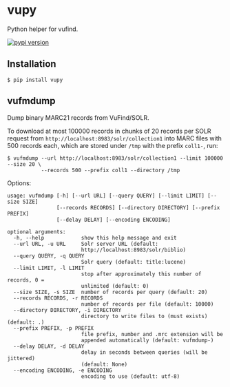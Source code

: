 vupy
====

Python helper for vufind.

[![pypi version](http://img.shields.io/pypi/v/vupy.svg?style=flat)](https://pypi.python.org/pypi/vupy)

Installation
------------

    $ pip install vupy


vufmdump
--------

Dump binary MARC21 records from VuFind/SOLR.

To download at most 100000 records in chunks of 20 records per SOLR request
from `http://localhost:8983/solr/collection1` into MARC files with 500 records
each, which are stored under `/tmp` with the prefix `coll1-`, run:

    $ vufmdump --url http://localhost:8983/solr/collection1 --limit 100000 --size 20 \
               --records 500 --prefix coll1 --directory /tmp


Options:

    usage: vufmdump [-h] [--url URL] [--query QUERY] [--limit LIMIT] [--size SIZE]
                    [--records RECORDS] [--directory DIRECTORY] [--prefix PREFIX]
                    [--delay DELAY] [--encoding ENCODING]

    optional arguments:
      -h, --help            show this help message and exit
      --url URL, -u URL     Solr server URL (default:
                            http://localhost:8983/solr/biblio)
      --query QUERY, -q QUERY
                            Solr query (default: title:lucene)
      --limit LIMIT, -l LIMIT
                            stop after approximately this number of records, 0 =
                            unlimited (default: 0)
      --size SIZE, -s SIZE  number of records per query (default: 20)
      --records RECORDS, -r RECORDS
                            number of records per file (default: 10000)
      --directory DIRECTORY, -i DIRECTORY
                            directory to write files to (must exists) (default: .)
      --prefix PREFIX, -p PREFIX
                            file prefix, number and .mrc extension will be
                            appended automatically (default: vufmdump-)
      --delay DELAY, -d DELAY
                            delay in seconds between queries (will be jittered)
                            (default: None)
      --encoding ENCODING, -e ENCODING
                            encoding to use (default: utf-8)

